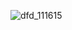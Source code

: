 ![dfd_111615](https://cloud.githubusercontent.com/assets/11740062/11197351/7641c24e-8c82-11e5-9555-26cbc8216ecf.png)


